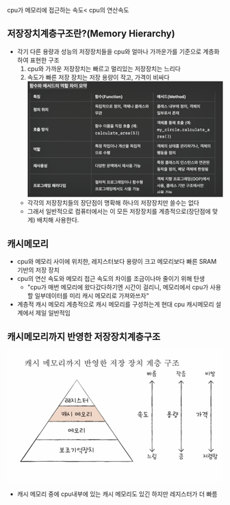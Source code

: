 cpu가 메모리에 접근하는 속도< cpu의 연산속도
## 저장장치계층구조란?(Memory Hierarchy)
- 각기 다른 용량과 성능의 저장장치들을 cpu와 얼마나 가까운가를 기준으로 계층화하여 표현한 구조
	1.  cpu와 가까운 저장장치는 빠르고 멀리있는 저장장치는 느리다
	2.  속도가 빠른 저장 장치는 저장 용량이 작고, 가격이 비싸다
	![](../../../../01_daily_diary/pic/Screenshot%204.png)
	- 각각의 저장장치들의 장단점이 명확해 하나의 저장장치만 쓸수는 없다
	- 그래서 일반적으로 컴퓨터에서는 이 모든 저장장치를 계층적으로(장단점에 맞게) 배치해 사용한다.

## 캐시메모리
- cpu와 메모리 사이에 위치한, 레지스터보다 용량이 크고 메모리보다 빠른 SRAM 기반의 저장 장치
- cpu의 연산 속도와 메모리 접근 속도의 차이를 조금이나마 줄이기 위해 탄생
	- "cpu가 매번 메모리에 왔다갔다하기엔 시간이 걸리니, 메모리에서 cpu가 사용할 일부데이터를 미리 캐시 메모리로 가져와쓰자"
- 계층적 캐시 메모리
	계층적으로 캐시 메모리를 구성하는게 현대 cpu 캐시메모리 설계에서 제일 일반적임
## 캐시메모리까지 반영한 저장장치계층구조
![](Screenshot%201.png)
- 캐시 메모리 중에 cpu내부에 있는 캐시 메모리도 있긴 하지만 레지스터가 더 빠름

